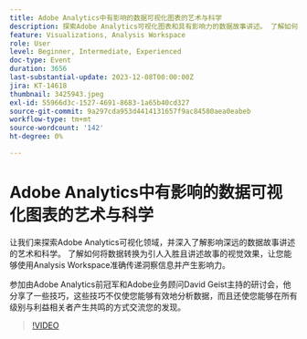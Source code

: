 ```yaml
---
title: Adobe Analytics中有影响的数据可视化图表的艺术与科学
description: 探索Adobe Analytics可视化图表和具有影响力的数据故事讲述。 了解如何将数据转换为引人入胜且讲述故事的视觉效果，让您能够使用Analysis Workspace准确传递洞察信息并产生影响力。
feature: Visualizations, Analysis Workspace
role: User
level: Beginner, Intermediate, Experienced
doc-type: Event
duration: 3656
last-substantial-update: 2023-12-08T00:00:00Z
jira: KT-14618
thumbnail: 3425943.jpeg
exl-id: 55966d3c-1527-4691-8683-1a65b40cd327
source-git-commit: 9a297cda953d4414131657f9ac84580aea0eabeb
workflow-type: tm+mt
source-wordcount: '142'
ht-degree: 0%

---
```


# Adobe Analytics中有影响的数据可视化图表的艺术与科学

让我们来探索Adobe Analytics可视化领域，并深入了解影响深远的数据故事讲述的艺术和科学。 了解如何将数据转换为引人入胜且讲述故事的视觉效果，让您能够使用Analysis Workspace准确传递洞察信息并产生影响力。

参加由Adobe Analytics前冠军和Adobe业务顾问David Geist主持的研讨会，他分享了一些技巧，这些技巧不仅使您能够有效地分析数据，而且还使您能够在所有级别与利益相关者产生共鸣的方式交流您的发现。

>[!VIDEO](https://video.tv.adobe.com/v/3425943/?learn=on)
